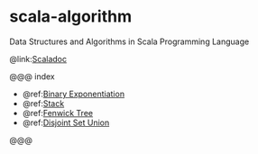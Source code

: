 # scala-algorithm

Data Structures and Algorithms in Scala Programming Language

@link:[Scaladoc](api/index.html)

@@@ index

* @ref:[Binary Exponentiation](binexp.md)
* @ref:[Stack](stack.md)
* @ref:[Fenwick Tree](fenwick.md)
* @ref:[Disjoint Set Union](dsu.md)

@@@
